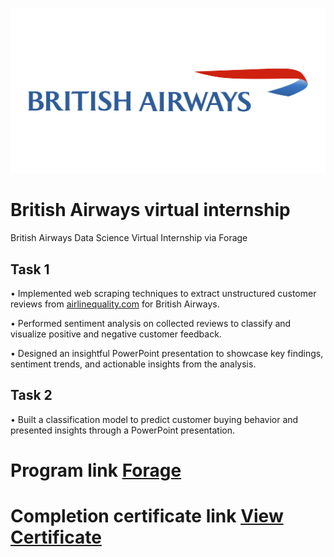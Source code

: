 
![image alt](https://github.com/KumarGosala24/British_Airways_Forage_Virtual_Internship/blob/24f5b3c4da01f97303c566496f7ddcd8b96722f7/Image%20britsh%20airways.png)

# British Airways virtual internship

British Airways Data Science Virtual Internship via Forage

## Task 1

•  Implemented web scraping techniques to extract unstructured customer reviews from [airlinequality.com](https://www.airlinequality.com/airline-reviews/british-airways) for British Airways.

•  Performed sentiment analysis on collected reviews to classify and visualize positive and negative customer feedback.

•  Designed an insightful PowerPoint presentation to showcase key findings, sentiment trends, and actionable insights from the analysis.

## Task 2 

•  Built a classification model to predict customer buying behavior and presented insights through a PowerPoint presentation.

# Program link  [Forage](https://www.theforage.com/simulations/british-airways/data-science-yqoz)  
# Completion certificate link [View Certificate](https://forage-uploads-prod.s3.amazonaws.com/completion-certificates/tMjbs76F526fF5v3G/NjynCWzGSaWXQCxSX_tMjbs76F526fF5v3G_jEFAh8ihhQaCfxfoy_1747498386077_completion_certificate.pdf)  
 
